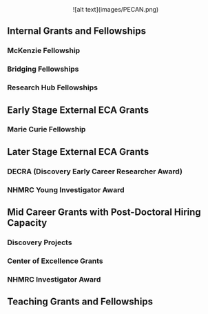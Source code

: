 <center> ![alt text](images/PECAN.png) </center>

## Internal Grants and Fellowships

### McKenzie Fellowship

### Bridging Fellowships

### Research Hub Fellowships



## Early Stage External ECA Grants

### Marie Curie Fellowship




## Later Stage External ECA Grants

### DECRA (Discovery Early Career Researcher Award)

### NHMRC Young Investigator Award



## Mid Career Grants with Post-Doctoral Hiring Capacity

### Discovery Projects
	
### Center of Excellence Grants

### NHMRC Investigator Award



## Teaching Grants and Fellowships













